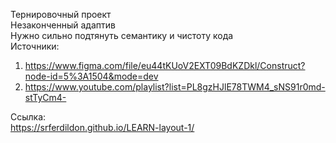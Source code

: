 Тернировочный проект  
Незаконченный адаптив  
Нужно сильно подтянуть семантику и чистоту кода  
Источники:
1) https://www.figma.com/file/eu44tKUoV2EXT09BdKZDkl/Construct?node-id=5%3A1504&mode=dev  
2)  https://www.youtube.com/playlist?list=PL8gzHJlE78TWM4_sNS91r0md-stTyCm4-
 
Ссылка:  
https://srferdildon.github.io/LEARN-layout-1/
